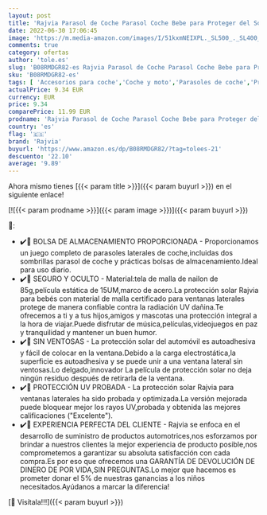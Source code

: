 ```yaml
---
layout: post
title: 'Rajvia Parasol de Coche Parasol Coche Bebe para Proteger del Sol a bebés y Mascotas Coche Sun Shade Parasoles Autoadhesivos Bloqueo de Rayos UV Nocivos Fácil instalación  Pack de 2 Unidades Negro '
date: 2022-06-30 17:06:45
image: 'https://m.media-amazon.com/images/I/51kxmNEIXPL._SL500_._SL400_.jpg'
comments: true
category: ofertas
author: 'tole.es'
slug: 'B08RMDGR82-es Rajvia Parasol de Coche Parasol Coche Bebe para Proteger...'
sku: 'B08RMDGR82-es'
tags: [ 'Accesorios para coche','Coche y moto','Parasoles de coche','Protector solar lateral para coche','bebe','bebés','rajvia','🇪🇸', ]
actualPrice: 9.34 EUR
currency: EUR
price: 9.34
comparePrice: 11.99 EUR
prodname: 'Rajvia Parasol de Coche Parasol Coche Bebe para Proteger del Sol a bebés y Mascotas Coche Sun Shade Parasoles Autoadhesivos Bloqueo de Rayos UV Nocivos Fácil instalación  Pack de 2 Unidades Negro '
country: 'es'
flag: '🇪🇸'
brand: 'Rajvia'
buyurl: 'https://www.amazon.es/dp/B08RMDGR82/?tag=tolees-21'
descuento: '22.10'
average: '9.89'
---
```


Ahora mismo tienes [{{< param title >}}]({{< param buyurl >}}) en el siguiente enlace!

[![{{< param prodname >}}]({{< param image >}})]({{< param buyurl >}})

🔎:

- ✔️🚗 BOLSA DE ALMACENAMIENTO PROPORCIONADA - Proporcionamos un juego completo de parasoles laterales de coche,incluidas dos sombrillas parasol de coche y prácticas bolsas de almacenamiento.Ideal para uso diario.
- ✔️🚗 SEGURO Y OCULTO - Material:tela de malla de nailon de 85g,película estática de 15UM,marco de acero.La protección solar Rajvia para bebés con material de malla certificado para ventanas laterales protege de manera confiable contra la radiación UV dañina.Te ofrecemos a ti y a tus hijos,amigos y mascotas una protección integral a la hora de viajar.Puede disfrutar de música,películas,videojuegos en paz y tranquilidad y mantener un buen humor.
- ✔️🚗 SIN VENTOSAS - La protección solar del automóvil es autoadhesiva y fácil de colocar en la ventana.Debido a la carga electrostática,la superficie es autoadhesiva y se puede unir a una ventana lateral sin ventosas.Lo delgado,innovador La película de protección solar no deja ningún residuo después de retirarla de la ventana.
- ✔️🚗 PROTECCIÓN UV PROBADA - La protección solar Rajvia para ventanas laterales ha sido probada y optimizada.La versión mejorada puede bloquear mejor los rayos UV,probada y obtenida las mejores calificaciones ("Excelente").
- ✔️🚗 EXPERIENCIA PERFECTA DEL CLIENTE - Rajvia se enfoca en el desarrollo de suministro de productos automotrices,nos esforzamos por brindar a nuestros clientes la mejor experiencia de producto posible,nos comprometemos a garantizar su absoluta satisfacción con cada compra.Es por eso que ofrecemos una GARANTÍA DE DEVOLUCIÓN DE DINERO DE POR VIDA,SIN PREGUNTAS.Lo mejor que hacemos es prometer donar el 5% de nuestras ganancias a los niños necesitados.Ayúdanos a marcar la diferencia!

[🛒 Visítala!!!]({{< param buyurl >}})
